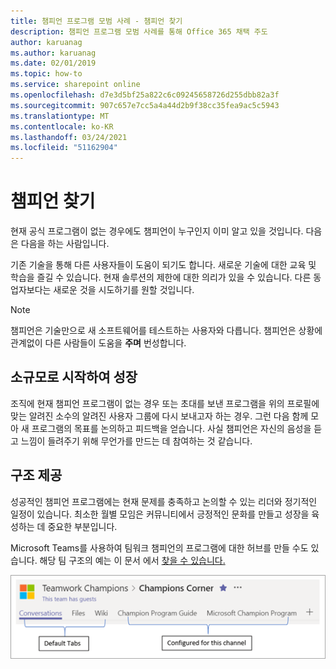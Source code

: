 ```yaml
---
title: 챔피언 프로그램 모범 사례 - 챔피언 찾기
description: 챔피언 프로그램 모범 사례를 통해 Office 365 채택 주도
author: karuanag
ms.author: karuanag
ms.date: 02/01/2019
ms.topic: how-to
ms.service: sharepoint online
ms.openlocfilehash: d7e3d5bf25a822c6c09245658726d255dbb82a3f
ms.sourcegitcommit: 907c657e7cc5a4a44d2b9f38cc35fea9ac5c5943
ms.translationtype: MT
ms.contentlocale: ko-KR
ms.lasthandoff: 03/24/2021
ms.locfileid: "51162904"
---
```

# <a name="finding-your-champions"></a>챔피언 찾기 

현재 공식 프로그램이 없는 경우에도 챔피언이 누구인지 이미 알고 있을 것입니다.  다음은 다음을 하는 사람입니다.

기존 기술을 통해 다른 사용자들이 도움이 되기도 합니다. 새로운 기술에 대한 교육 및 학습을 즐길 수 있습니다. 현재 솔루션의 제한에 대한 의리가 있을 수 있습니다. 다른 동업자보다는 새로운 것을 시도하기를 원할 것입니다.

> [!NOTE]
> 챔피언은 기술만으로 새 소프트웨어를 테스트하는 사용자와 다릅니다. 챔피언은 상황에 관계없이 다른 사람들이 도움을 **주며** 번성합니다. 

## <a name="start-small-and-grow"></a>소규모로 시작하여 성장

조직에 현재 챔피언 프로그램이 없는 경우 또는 초대를 보낸 프로그램을 위의 프로필에 맞는 알려진 소수의 알려진 사용자 그룹에 다시 보내고자 하는 경우.  그런 다음 함께 모아 새 프로그램의 목표를 논의하고 피드백을 얻습니다. 사실 챔피언은 자신의 음성을 듣고 느낌이 들려주기 위해 무언가를 만드는 데 참여하는 것 같습니다.  

## <a name="provide-structure"></a>구조 제공

성공적인 챔피언 프로그램에는 현재 문제를 충족하고 논의할 수 있는 리더와 정기적인 일정이 있습니다.  최소한 월별 모임은 커뮤니티에서 긍정적인 문화를 만들고 성장을 육성하는 데 중요한 부분입니다.  

Microsoft Teams를 사용하여 팀워크 챔피언의 프로그램에 대한 허브를 만들 수도 있습니다.  해당 팀 구조의 예는 이 문서 에서 [찾을 수 있습니다.](/MicrosoftTeams/teams-adoption-your-first-teams)

![팀워크 챔피언 팀 탭](media/teams-adoption-tab-example.png)
